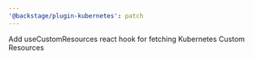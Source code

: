```yaml
---
'@backstage/plugin-kubernetes': patch
---
```


Add useCustomResources react hook for fetching Kubernetes Custom Resources
